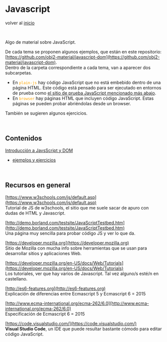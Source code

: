 # Javascript

volver al [inicio](../index.md)

<br/>

Algo de material sobre JavaScript. 

De cada tema se proponen algunos ejemplos, que están en este repositorio:  
[https://github.com/obj2-material/javascript-dom](https://github.com/obj2-material/javascript-dom).  
Dentro de la carpeta correspondiente a cada tema, van a aparecer dos subcarpetas. 
- En <span style="color: orange">`plain-js`</span> hay código JavaScript que no está embebido dentro de una página HTML. Este código está pensado para ser ejecutado en entornos de prueba como [el sitio de prueba JavaScript mencionado más abajo](http://demo.borland.com/testsite/JavaScriptTestbed.htm).  
- En <span style="color: orange">`browser`</span> hay páginas HTML que incluyen código JavaScript. Estas páginas se pueden probar abriéndolas desde un browser.

También se sugieren algunos ejercicios.

<br/>

## Contenidos
[Introducción a JavsScript y DOM](./javascript-dom-basics.md)
- [ejemplos y ejercicios](./javascript-dom-basics-ejemplos.md)

<br/>

## Recursos en general

[https://www.w3schools.com/js/default.asp](https://www.w3schools.com/js/default.asp)  
Tutorial de JS de w3schools, el sitio que me suele sacar de apuro con dudas de HTML y Javascript.

[http://demo.borland.com/testsite/JavaScriptTestbed.htm](http://demo.borland.com/testsite/JavaScriptTestbed.htm)  
Una página muy sencilla para probar código JS y ver lo que da.

[https://developer.mozilla.org](https://developer.mozilla.org)  
Sitio de Mozilla con mucha info sobre herramientas que se usan para desarrollar sitios y aplicaciones Web.

[https://developer.mozilla.org/en-US/docs/Web/Tutorials](https://developer.mozilla.org/en-US/docs/Web/Tutorials)  
Los tutoriales, ver que hay varios de Javascript. Tal vez alguno/s esté/n en castellano.

[http://es6-features.org](http://es6-features.org)  
Explicación de diferencias entre Ecmascript 5 y Ecmascript 6 = 2015

[http://www.ecma-international.org/ecma-262/6.0](http://www.ecma-international.org/ecma-262/6.0)  
Especificación de Ecmascript 6 = 2015

[https://code.visualstudio.com/](https://code.visualstudio.com/)  
**Visual Studio Code**, un IDE que puede resultar bastante cómodo para editar código JavaScript.

<br/>


